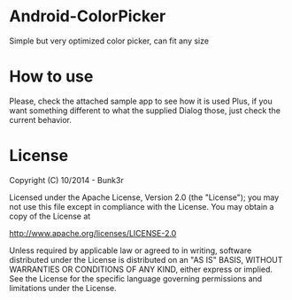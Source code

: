# Android-ColorPicker

Simple but very optimized color picker, can fit any size

# How to use

Please, check the attached sample app to see how it is used
Plus, if you want something different to what the supplied Dialog those, just check the current behavior.

# License

Copyright (C) 10/2014 - Bunk3r

Licensed under the Apache License, Version 2.0 (the "License");
you may not use this file except in compliance with the License.
You may obtain a copy of the License at

   http://www.apache.org/licenses/LICENSE-2.0

Unless required by applicable law or agreed to in writing, software
distributed under the License is distributed on an "AS IS" BASIS,
WITHOUT WARRANTIES OR CONDITIONS OF ANY KIND, either express or implied.
See the License for the specific language governing permissions and
limitations under the License.